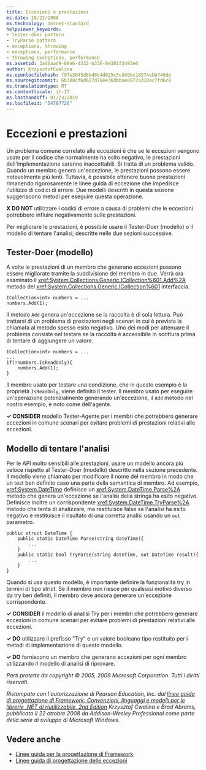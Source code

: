 ```yaml
---
title: Eccezioni e prestazioni
ms.date: 10/22/2008
ms.technology: dotnet-standard
helpviewer_keywords:
- tester-doer pattern
- TryParse pattern
- exceptions, throwing
- exceptions, performance
- throwing exceptions, performance
ms.assetid: 3ad6aad9-08e6-4232-b336-0e301f2493e6
author: KrzysztofCwalina
ms.openlocfilehash: f9fe3045d8bd8b4d625c5cd49bc18574ebb740de
ms.sourcegitcommit: 6b308cf6d627d78ee36dbbae8972a310ac7fd6c8
ms.translationtype: MT
ms.contentlocale: it-IT
ms.lasthandoff: 01/23/2019
ms.locfileid: "54707726"
---
```

# <a name="exceptions-and-performance"></a>Eccezioni e prestazioni
Un problema comune correlato alle eccezioni è che se le eccezioni vengono usate per il codice che normalmente ha esito negativo, le prestazioni dell'implementazione saranno inaccettabili. Si tratta di un problema valido. Quando un membro genera un'eccezione, le prestazioni possono essere notevolmente più lenti. Tuttavia, è possibile ottenere buone prestazioni rimanendo rigorosamente le linee guida di eccezione che impedisce l'utilizzo di codici di errore. Due modelli descritti in questa sezione suggeriscono metodi per eseguire questa operazione.  
  
 **X DO NOT** utilizzare i codici di errore a causa di problemi che le eccezioni potrebbero influire negativamente sulle prestazioni.  
  
 Per migliorare le prestazioni, è possibile usare il Tester-Doer (modello) o il modello di tentare l'analisi, descritte nelle due sezioni successive.  
  
## <a name="tester-doer-pattern"></a>Tester-Doer (modello)  
 A volte le prestazioni di un membro che generano eccezioni possono essere migliorate tramite la suddivisione del membro in due. Verrà ora esaminato il <xref:System.Collections.Generic.ICollection%601.Add%2A> metodo del <xref:System.Collections.Generic.ICollection%601> interfaccia.  
  
```  
ICollection<int> numbers = ...   
numbers.Add(1);  
```  
  
 Il metodo `Add` genera un'eccezione se la raccolta è di sola lettura. Può trattarsi di un problema di prestazioni negli scenari in cui è prevista la chiamata al metodo spesso esito negativo. Uno dei modi per attenuare il problema consiste nel testare se la raccolta è accessibile in scrittura prima di tentare di aggiungere un valore.  
  
```  
ICollection<int> numbers = ...   
...  
if(!numbers.IsReadOnly){  
    numbers.Add(1);  
}  
```  
  
 Il membro usato per testare una condizione, che in questo esempio è la proprietà `IsReadOnly`, viene definito il tester. Il membro usato per eseguire un'operazione potenzialmente generando un'eccezione, il `Add` metodo nel nostro esempio, è noto come dell'agente.  
  
 **✓ CONSIDER** modello Tester-Agente per i membri che potrebbero generare eccezioni in comune scenari per evitare problemi di prestazioni relativi alle eccezioni.  
  
## <a name="try-parse-pattern"></a>Modello di tentare l'analisi  
 Per le API molto sensibili alle prestazioni, usare un modello ancora più veloce rispetto al Tester-Doer (modello) descritto nella sezione precedente. Il modello viene chiamato per modificare il nome del membro in modo che un test ben definito caso una parte della semantica di membro. Ad esempio, <xref:System.DateTime> definisce un <xref:System.DateTime.Parse%2A> metodo che genera un'eccezione se l'analisi della stringa ha esito negativo. Definisce inoltre un corrispondente <xref:System.DateTime.TryParse%2A> metodo che tenta di analizzare, ma restituisce false se l'analisi ha esito negativo e restituisce il risultato di una corretta analisi usando un `out` parametro.  
  
```  
public struct DateTime {  
    public static DateTime Parse(string dateTime){   
        ...   
    }  
    public static bool TryParse(string dateTime, out DateTime result){  
        ...  
    }  
}  
```  
  
 Quando si usa questo modello, è importante definire la funzionalità try in termini di tipo strict. Se il membro non riesce per qualsiasi motivo diverso da try ben definiti, il membro deve ancora generare un'eccezione corrispondente.  
  
 **✓ CONSIDER** il modello di analisi Try per i membri che potrebbero generare eccezioni in comune scenari per evitare problemi di prestazioni relativi alle eccezioni.  
  
 **✓ DO** utilizzare il prefisso "Try" e un valore booleano tipo restituito per i metodi di implementazione di questo modello.  
  
 **✓ DO** forniscono un membro che generano eccezioni per ogni membro utilizzando il modello di analisi di riprovare.  
  
 *Parti protette da copyright © 2005, 2009 Microsoft Corporation. Tutti i diritti riservati.*  
  
 *Ristampato con l'autorizzazione di Pearson Education, Inc. dal [linee guida di progettazione di Framework: Convenzioni, linguaggi e modelli per le librerie .NET di riutilizzabile, 2nd Edition](https://www.informit.com/store/framework-design-guidelines-conventions-idioms-and-9780321545619) Krzysztof Cwalina e Brad Abrams, pubblicato il 22 ottobre 2008 da Addison-Wesley Professional come parte della serie di sviluppo di Microsoft Windows.*  
  
## <a name="see-also"></a>Vedere anche

- [Linee guida per la progettazione di Framework](../../../docs/standard/design-guidelines/index.md)
- [Linee guida di progettazione delle eccezioni](../../../docs/standard/design-guidelines/exceptions.md)
